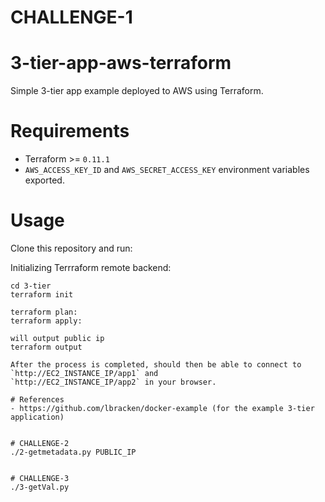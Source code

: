 # CHALLENGE-1
# 3-tier-app-aws-terraform
Simple 3-tier app example deployed to AWS using Terraform.

# Requirements
- Terraform >= `0.11.1`
- `AWS_ACCESS_KEY_ID` and `AWS_SECRET_ACCESS_KEY` environment variables exported.

# Usage
Clone this repository and run:

Initializing Terrraform remote backend:
```
cd 3-tier 
terraform init 

terraform plan:
terraform apply:

will output public ip
terraform output  

After the process is completed, should then be able to connect to 
`http://EC2_INSTANCE_IP/app1` and 
`http://EC2_INSTANCE_IP/app2` in your browser.

# References
- https://github.com/lbracken/docker-example (for the example 3-tier application)


# CHALLENGE-2
./2-getmetadata.py PUBLIC_IP


# CHALLENGE-3
./3-getVal.py
